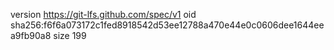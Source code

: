 version https://git-lfs.github.com/spec/v1
oid sha256:f6f6a073172c1fed8918542d53ee12788a470e44e0c0606dee1644eea9fb90a8
size 199
